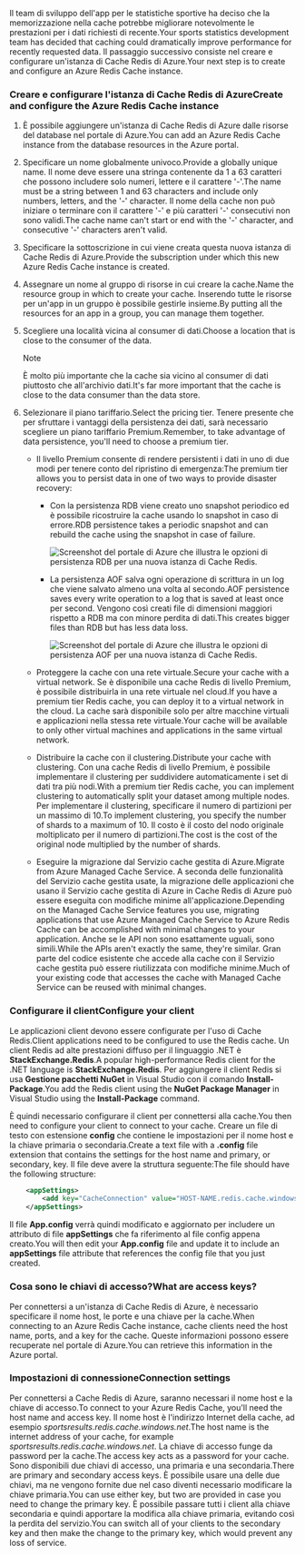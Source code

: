 <span data-ttu-id="dfca9-101">Il team di sviluppo dell'app per le statistiche sportive ha deciso che la memorizzazione nella cache potrebbe migliorare notevolmente le prestazioni per i dati richiesti di recente.</span><span class="sxs-lookup"><span data-stu-id="dfca9-101">Your sports statistics development team has decided that caching could dramatically improve performance for recently requested data.</span></span> <span data-ttu-id="dfca9-102">Il passaggio successivo consiste nel creare e configurare un'istanza di Cache Redis di Azure.</span><span class="sxs-lookup"><span data-stu-id="dfca9-102">Your next step is to create and configure an Azure Redis Cache instance.</span></span>

### <a name="create-and-configure-the-azure-redis-cache-instance"></a><span data-ttu-id="dfca9-103">Creare e configurare l'istanza di Cache Redis di Azure</span><span class="sxs-lookup"><span data-stu-id="dfca9-103">Create and configure the Azure Redis Cache instance</span></span>

1. <span data-ttu-id="dfca9-104">È possibile aggiungere un'istanza di Cache Redis di Azure dalle risorse del database nel portale di Azure.</span><span class="sxs-lookup"><span data-stu-id="dfca9-104">You can add an Azure Redis Cache instance from the database resources in the Azure portal.</span></span>

1. <span data-ttu-id="dfca9-105">Specificare un nome globalmente univoco.</span><span class="sxs-lookup"><span data-stu-id="dfca9-105">Provide a globally unique name.</span></span> <span data-ttu-id="dfca9-106">Il nome deve essere una stringa contenente da 1 a 63 caratteri che possono includere solo numeri, lettere e il carattere '-'.</span><span class="sxs-lookup"><span data-stu-id="dfca9-106">The name must be a string between 1 and 63 characters and include only numbers, letters, and the '-' character.</span></span> <span data-ttu-id="dfca9-107">Il nome della cache non può iniziare o terminare con il carattere '-' e più caratteri '-' consecutivi non sono validi.</span><span class="sxs-lookup"><span data-stu-id="dfca9-107">The cache name can't start or end with the '-' character, and consecutive '-' characters aren't valid.</span></span>

1. <span data-ttu-id="dfca9-108">Specificare la sottoscrizione in cui viene creata questa nuova istanza di Cache Redis di Azure.</span><span class="sxs-lookup"><span data-stu-id="dfca9-108">Provide the subscription under which this new Azure Redis Cache instance is created.</span></span>

1. <span data-ttu-id="dfca9-109">Assegnare un nome al gruppo di risorse in cui creare la cache.</span><span class="sxs-lookup"><span data-stu-id="dfca9-109">Name the resource group in which to create your cache.</span></span> <span data-ttu-id="dfca9-110">Inserendo tutte le risorse per un'app in un gruppo è possibile gestirle insieme.</span><span class="sxs-lookup"><span data-stu-id="dfca9-110">By putting all the resources for an app in a group, you can manage them together.</span></span>

1. <span data-ttu-id="dfca9-111">Scegliere una località vicina al consumer di dati.</span><span class="sxs-lookup"><span data-stu-id="dfca9-111">Choose a location that is close to the consumer of the data.</span></span>

    > [!NOTE]
    > <span data-ttu-id="dfca9-112">È molto più importante che la cache sia vicino al consumer di dati piuttosto che all'archivio dati.</span><span class="sxs-lookup"><span data-stu-id="dfca9-112">It's far more important that the cache is close to the data consumer than the data store.</span></span>

1. <span data-ttu-id="dfca9-113">Selezionare il piano tariffario.</span><span class="sxs-lookup"><span data-stu-id="dfca9-113">Select the pricing tier.</span></span> <span data-ttu-id="dfca9-114">Tenere presente che per sfruttare i vantaggi della persistenza dei dati, sarà necessario scegliere un piano tariffario Premium.</span><span class="sxs-lookup"><span data-stu-id="dfca9-114">Remember, to take advantage of data persistence, you'll need to choose a premium tier.</span></span>

    - <span data-ttu-id="dfca9-115">Il livello Premium consente di rendere persistenti i dati in uno di due modi per tenere conto del ripristino di emergenza:</span><span class="sxs-lookup"><span data-stu-id="dfca9-115">The premium tier allows you to persist data in one of two ways to provide disaster recovery:</span></span>

        - <span data-ttu-id="dfca9-116">Con la persistenza RDB viene creato uno snapshot periodico ed è possibile ricostruire la cache usando lo snapshot in caso di errore.</span><span class="sxs-lookup"><span data-stu-id="dfca9-116">RDB persistence takes a periodic snapshot and can rebuild the cache using the snapshot in case of failure.</span></span>

            ![Screenshot del portale di Azure che illustra le opzioni di persistenza RDB per una nuova istanza di Cache Redis.](../media/3-redis-persistence-1.png)

        - <span data-ttu-id="dfca9-118">La persistenza AOF salva ogni operazione di scrittura in un log che viene salvato almeno una volta al secondo.</span><span class="sxs-lookup"><span data-stu-id="dfca9-118">AOF persistence saves every write operation to a log that is saved at least once per second.</span></span> <span data-ttu-id="dfca9-119">Vengono così creati file di dimensioni maggiori rispetto a RDB ma con minore perdita di dati.</span><span class="sxs-lookup"><span data-stu-id="dfca9-119">This creates bigger files than RDB but has less data loss.</span></span>

            ![Screenshot del portale di Azure che illustra le opzioni di persistenza AOF per una nuova istanza di Cache Redis.](../media/3-redis-persistence-2.png)

    - <span data-ttu-id="dfca9-121">Proteggere la cache con una rete virtuale.</span><span class="sxs-lookup"><span data-stu-id="dfca9-121">Secure your cache with a virtual network.</span></span>
      <span data-ttu-id="dfca9-122">Se è disponibile una cache Redis di livello Premium, è possibile distribuirla in una rete virtuale nel cloud.</span><span class="sxs-lookup"><span data-stu-id="dfca9-122">If you have a premium tier Redis cache, you can deploy it to a virtual network in the cloud.</span></span> <span data-ttu-id="dfca9-123">La cache sarà disponibile solo per altre macchine virtuali e applicazioni nella stessa rete virtuale.</span><span class="sxs-lookup"><span data-stu-id="dfca9-123">Your cache will be available to only other virtual machines and applications in the same virtual network.</span></span>

    - <span data-ttu-id="dfca9-124">Distribuire la cache con il clustering.</span><span class="sxs-lookup"><span data-stu-id="dfca9-124">Distribute your cache with clustering.</span></span>
      <span data-ttu-id="dfca9-125">Con una cache Redis di livello Premium, è possibile implementare il clustering per suddividere automaticamente i set di dati tra più nodi.</span><span class="sxs-lookup"><span data-stu-id="dfca9-125">With a premium tier Redis cache, you can implement clustering to automatically split your dataset among multiple nodes.</span></span> <span data-ttu-id="dfca9-126">Per implementare il clustering, specificare il numero di partizioni per un massimo di 10.</span><span class="sxs-lookup"><span data-stu-id="dfca9-126">To implement clustering, you specify the number of shards to a maximum of 10.</span></span> <span data-ttu-id="dfca9-127">Il costo è il costo del nodo originale moltiplicato per il numero di partizioni.</span><span class="sxs-lookup"><span data-stu-id="dfca9-127">The cost is the cost of the original node multiplied by the number of shards.</span></span>

    - <span data-ttu-id="dfca9-128">Eseguire la migrazione dal Servizio cache gestita di Azure.</span><span class="sxs-lookup"><span data-stu-id="dfca9-128">Migrate from Azure Managed Cache Service.</span></span>
      <span data-ttu-id="dfca9-129">A seconda delle funzionalità del Servizio cache gestita usate, la migrazione delle applicazioni che usano il Servizio cache gestita di Azure in Cache Redis di Azure può essere eseguita con modifiche minime all'applicazione.</span><span class="sxs-lookup"><span data-stu-id="dfca9-129">Depending on the Managed Cache Service features you use, migrating applications that use Azure Managed Cache Service to Azure Redis Cache can be accomplished with minimal changes to your application.</span></span> <span data-ttu-id="dfca9-130">Anche se le API non sono esattamente uguali, sono simili.</span><span class="sxs-lookup"><span data-stu-id="dfca9-130">While the APIs aren't exactly the same, they're similar.</span></span> <span data-ttu-id="dfca9-131">Gran parte del codice esistente che accede alla cache con il Servizio cache gestita può essere riutilizzata con modifiche minime.</span><span class="sxs-lookup"><span data-stu-id="dfca9-131">Much of your existing code that accesses the cache with Managed Cache Service can be reused with minimal changes.</span></span>

### <a name="configure-your-client"></a><span data-ttu-id="dfca9-132">Configurare il client</span><span class="sxs-lookup"><span data-stu-id="dfca9-132">Configure your client</span></span>

<span data-ttu-id="dfca9-133">Le applicazioni client devono essere configurate per l'uso di Cache Redis.</span><span class="sxs-lookup"><span data-stu-id="dfca9-133">Client applications need to be configured to use the Redis cache.</span></span> <span data-ttu-id="dfca9-134">Un client Redis ad alte prestazioni diffuso per il linguaggio .NET è **StackExchange.Redis**.</span><span class="sxs-lookup"><span data-stu-id="dfca9-134">A popular high-performance Redis client for the .NET language is **StackExchange.Redis**.</span></span> <span data-ttu-id="dfca9-135">Per aggiungere il client Redis si usa **Gestione pacchetti NuGet** in Visual Studio con il comando **Install-Package**.</span><span class="sxs-lookup"><span data-stu-id="dfca9-135">You add the Redis client using the **NuGet Package Manager** in Visual Studio using the **Install-Package** command.</span></span>

<span data-ttu-id="dfca9-136">È quindi necessario configurare il client per connettersi alla cache.</span><span class="sxs-lookup"><span data-stu-id="dfca9-136">You then need to configure your client to connect to your cache.</span></span> <span data-ttu-id="dfca9-137">Creare un file di testo con estensione **config** che contiene le impostazioni per il nome host e la chiave primaria o secondaria.</span><span class="sxs-lookup"><span data-stu-id="dfca9-137">Create a text file with a **.config** file extension that contains the settings for the host name and primary, or secondary, key.</span></span> <span data-ttu-id="dfca9-138">Il file deve avere la struttura seguente:</span><span class="sxs-lookup"><span data-stu-id="dfca9-138">The file should have the following structure:</span></span>

```XML
    <appSettings>
        <add key="CacheConnection" value="HOST-NAME.redis.cache.windows.net,abortConnect=false,ssl=true,password=PRIMARY-KEY"/>
    </appSettings>
```

<span data-ttu-id="dfca9-139">Il file **App.config** verrà quindi modificato e aggiornato per includere un attributo di file **appSettings** che fa riferimento al file config appena creato.</span><span class="sxs-lookup"><span data-stu-id="dfca9-139">You will then edit your **App.config** file and update it to include an **appSettings** file attribute that references the config file that you just created.</span></span>

### <a name="what-are-access-keys"></a><span data-ttu-id="dfca9-140">Cosa sono le chiavi di accesso?</span><span class="sxs-lookup"><span data-stu-id="dfca9-140">What are access keys?</span></span>

<span data-ttu-id="dfca9-141">Per connettersi a un'istanza di Cache Redis di Azure, è necessario specificare il nome host, le porte e una chiave per la cache.</span><span class="sxs-lookup"><span data-stu-id="dfca9-141">When connecting to an Azure Redis Cache instance, cache clients need the host name, ports, and a key for the cache.</span></span> <span data-ttu-id="dfca9-142">Queste informazioni possono essere recuperate nel portale di Azure.</span><span class="sxs-lookup"><span data-stu-id="dfca9-142">You can retrieve this information in the Azure portal.</span></span>

### <a name="connection-settings"></a><span data-ttu-id="dfca9-143">Impostazioni di connessione</span><span class="sxs-lookup"><span data-stu-id="dfca9-143">Connection settings</span></span>

<span data-ttu-id="dfca9-144">Per connettersi a Cache Redis di Azure, saranno necessari il nome host e la chiave di accesso.</span><span class="sxs-lookup"><span data-stu-id="dfca9-144">To connect to your Azure Redis Cache, you'll need the host name and access key.</span></span> <span data-ttu-id="dfca9-145">Il nome host è l'indirizzo Internet della cache, ad esempio *sportsresults.redis.cache.windows.net*.</span><span class="sxs-lookup"><span data-stu-id="dfca9-145">The host name is the internet address of your cache, for example *sportsresults.redis.cache.windows.net*.</span></span> <span data-ttu-id="dfca9-146">La chiave di accesso funge da password per la cache.</span><span class="sxs-lookup"><span data-stu-id="dfca9-146">The access key acts as a password for your cache.</span></span> <span data-ttu-id="dfca9-147">Sono disponibili due chiavi di accesso, una primaria e una secondaria.</span><span class="sxs-lookup"><span data-stu-id="dfca9-147">There are primary and secondary access keys.</span></span> <span data-ttu-id="dfca9-148">È possibile usare una delle due chiavi, ma ne vengono fornite due nel caso diventi necessario modificare la chiave primaria.</span><span class="sxs-lookup"><span data-stu-id="dfca9-148">You can use either key, but two are provided in case you need to change the primary key.</span></span> <span data-ttu-id="dfca9-149">È possibile passare tutti i client alla chiave secondaria e quindi apportare la modifica alla chiave primaria, evitando così la perdita del servizio.</span><span class="sxs-lookup"><span data-stu-id="dfca9-149">You can switch all of your clients to the secondary key and then make the change to the primary key, which would prevent any loss of service.</span></span>
